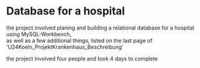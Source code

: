 # Database for a hospital

the project involved planing and building a relational database for a hospital using MySQL-Workbench, <br>
as well as a few additional things, listed on the last page of 'U24Koeln_ProjektKrankenhaus_Beschreibung'

the project involved four people and took 4 days to complete
